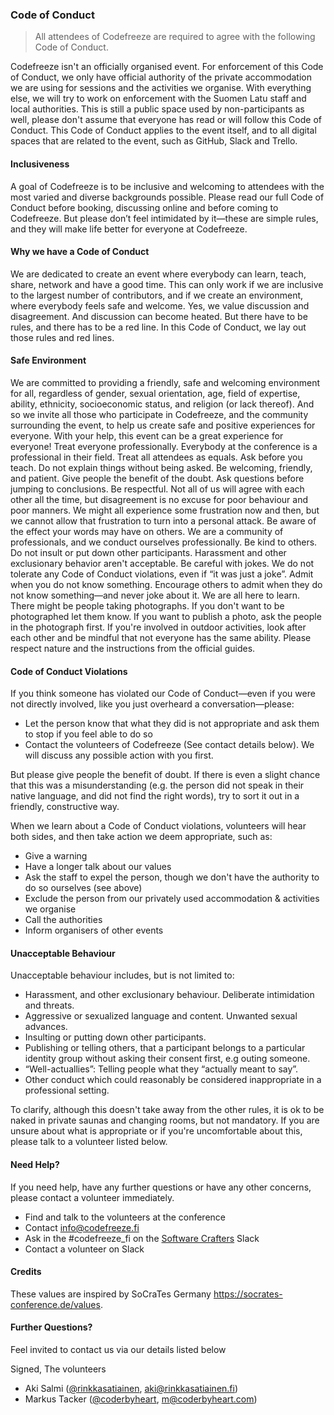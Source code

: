 ### Code of Conduct

> All attendees of Codefreeze are required to agree with the following Code of Conduct.

Codefreeze isn't an officially organised event.
For enforcement of this Code of Conduct, we only have official authority of the private accommodation we are using for sessions and the activities we organise.
With everything else, we will try to work on enforcement with the Suomen Latu staff and local authorities.
This is still a public space used by non-participants as well, please don't assume that everyone has read or will follow this Code of Conduct.
This Code of Conduct applies to the event itself, and to all digital spaces that are related to the event, such as GitHub, Slack and Trello.

#### Inclusiveness

A goal of Codefreeze is to be inclusive and welcoming to attendees with the most varied and diverse backgrounds possible.
Please read our full Code of Conduct before booking, discussing online and before coming to Codefreeze. But please don’t feel intimidated by it—these are simple rules, and they will make life better for everyone at Codefreeze.

#### Why we have a Code of Conduct

We are dedicated to create an event where everybody can learn, teach, share, network and have a good time. This can only work if we are inclusive to the largest number of contributors, and if we create an environment, where everybody feels safe and welcome.
Yes, we value discussion and disagreement. And discussion can become heated. But there have to be rules, and there has to be a red line.
In this Code of Conduct, we lay out those rules and red lines.

#### Safe Environment

We are committed to providing a friendly, safe and welcoming environment for all, regardless of gender, sexual orientation, age, field of expertise, ability, ethnicity, socioeconomic status, and religion (or lack thereof).
And so we invite all those who participate in Codefreeze, and the community surrounding the event, to help us create safe and positive experiences for everyone. With your help, this event can be a great experience for everyone!
Treat everyone professionally. Everybody at the conference is a professional in their field. Treat all attendees as equals. Ask before you teach. Do not explain things without being asked.
Be welcoming, friendly, and patient. Give people the benefit of the doubt. Ask questions before jumping to conclusions.
Be respectful. Not all of us will agree with each other all the time, but disagreement is no excuse for poor behaviour and poor manners. We might all experience some frustration now and then, but we cannot allow that frustration to turn into a personal attack.
Be aware of the effect your words may have on others. We are a community of professionals, and we conduct ourselves professionally. Be kind to others. Do not insult or put down other participants. Harassment and other exclusionary behavior aren't acceptable.
Be careful with jokes. We do not tolerate any Code of Conduct violations, even if “it was just a joke”.
Admit when you do not know something. Encourage others to admit when they do not know something—and never joke about it. We are all here to learn.
There might be people taking photographs. If you don't want to be photographed let them know. If you want to publish a photo, ask the people in the photograph first.
If you're involved in outdoor activities, look after each other and be mindful that not everyone has the same ability. Please respect nature and the instructions from the official guides.

#### Code of Conduct Violations

If you think someone has violated our Code of Conduct—even if you were not directly involved, like you just overheard a conversation—please:

- Let the person know that what they did is not appropriate and ask them to stop if you feel able to do so
- Contact the volunteers of Codefreeze (See contact details below). We will discuss any possible action with you first.

But please give people the benefit of doubt. If there is even a slight chance that this was a misunderstanding (e.g. the person did not speak in their native language, and did not find the right words), try to sort it out in a friendly, constructive way.

When we learn about a Code of Conduct violations, volunteers will hear both sides, and then take action we deem appropriate, such as:

- Give a warning
- Have a longer talk about our values
- Ask the staff to expel the person, though we don't have the authority to do so ourselves (see above)
- Exclude the person from our privately used accommodation & activities we organise
- Call the authorities
- Inform organisers of other events

#### Unacceptable Behaviour

Unacceptable behaviour includes, but is not limited to:

- Harassment, and other exclusionary behaviour. Deliberate intimidation and threats.
- Aggressive or sexualized language and content. Unwanted sexual advances.
- Insulting or putting down other participants.
- Publishing or telling others, that a participant belongs to a particular identity group without asking their consent first, e.g outing someone.
- “Well-actuallies”: Telling people what they “actually meant to say”.
- Other conduct which could reasonably be considered inappropriate in a professional setting.

To clarify, although this doesn't take away from the other rules, it is ok to be naked in private saunas and changing rooms, but not mandatory. If you are unsure about what is appropriate or if you're uncomfortable about this, please talk to a volunteer listed below.

#### Need Help?

If you need help, have any further questions or have any other concerns, please contact a volunteer immediately.
- Find and talk to the volunteers at the conference
- Contact [info@codefreeze.fi](mailto:info@codefreeze.fi)
- Ask in the #codefreeze_fi on the [Software Crafters](https://www.softwarecrafters.org/) Slack
- Contact a volunteer on Slack

#### Credits

These values are inspired by SoCraTes Germany https://socrates-conference.de/values.

#### Further Questions?
Feel invited to contact us via our details listed below

Signed,
The volunteers

- Aki Salmi ([@rinkkasatiainen](https://twitter.com/rinkkasatiainen), [aki@rinkkasatiainen.fi](mailto:aki@rinkkasatiainen.fi))
- Markus Tacker ([@coderbyheart](https://twitter.com/coderbyheart), [m@coderbyheart.com](mailto:m@coderbyheart.com))
